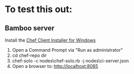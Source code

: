 To test this out:
=================

Bamboo server
-------------

Install the [Chef Client Installer for Windows](http://www.opscode.com/chef/install.msi)

1. Open a Command Prompt via "Run as administrator"
2. cd chef-repo dir
3. chef-solo -c nodes\chef-solo.rb -j nodes\ci-server.json
4. Open a browser to: [http://localhost:8085](http://localhost:8085)
